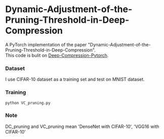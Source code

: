 # Dynamic-Adjustment-of-the-Pruning-Threshold-in-Deep-Compression


A PyTorch implementation of the paper "Dynamic-Adjustment-of-the-Pruning-Threshold-in-Deep-Compression".  
This code is bulit on [Deep-Compression-Pytorch](https://github.com/mightydeveloper/Deep-Compression-PyTorch.git).
  
### Dataset
I use CIFAR-10 dataset as a training set and test on MNIST dataset.
  
### Training
```
python VC_pruning.py
``` 
  
### Note
  DC_pruning and VC_pruning mean 'DenseNet with CIFAR-10', 'VGG16 with CIFAR-10'
